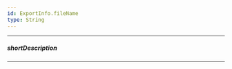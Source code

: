 ```yaml
---
id: ExportInfo.fileName
type: String
---
```

---
##### shortDescription
<!-- Description goes here -->

---
<!-- Description goes here -->